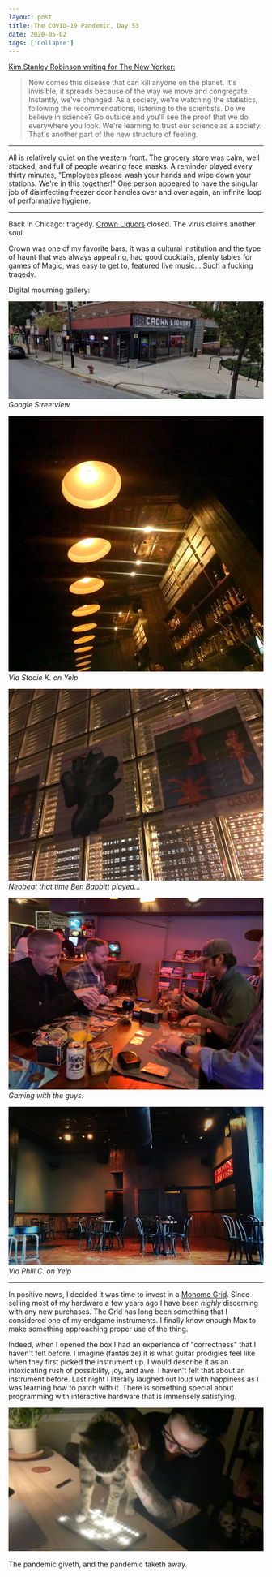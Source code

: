 ```yaml
---
layout: post
title: The COVID-19 Pandemic, Day 53
date: 2020-05-02
tags: ['Collapse']
---
```

[Kim Stanley Robinson writing for The New Yorker:](https://www.newyorker.com/culture/annals-of-inquiry/the-coronavirus-and-our-future)
<!--x-->

> Now comes this disease that can kill anyone on the planet. It's invisible; it spreads because of the way we move and congregate. Instantly, we've changed. As a society, we're watching the statistics, following the recommendations, listening to the scientists. Do we believe in science? Go outside and you'll see the proof that we do everywhere you look. We're learning to trust our science as a society. That's another part of the new structure of feeling.

---

All is relatively quiet on the western front. The grocery store was calm, well stocked, and full of people wearing face masks. A reminder played every thirty minutes, "Employees please wash your hands and wipe down your stations. We're in this together!" One person appeared to have the singular job of disinfecting freezer door handles over and over again, an infinite loop of performative hygiene.

---

Back in Chicago: tragedy. [Crown Liquors](https://www.yelp.com/biz/crown-liquors-taproom-chicago) closed. The virus claims another soul.

Crown was one of my favorite bars. It was a cultural institution and the type of haunt that was always appealing, had good cocktails, plenty tables for games of Magic, was easy to get to, featured live music... Such a fucking tragedy.

Digital mourning gallery:

![Google Streetview](/assets/images/crown-google-streetview.png)
*Google Streetview*

![Via Stacie K. on Yelp](/assets/images/crown-via-stacie-k-on-yelp.jpg)
*Via Stacie K. on Yelp*

![Neobeat](/assets/images/crown-neobeat.jpg)
*[Neobeat](http://neobeat.pro/) that time [Ben Babbitt](https://benbabbitt.bandcamp.com) played...*

![Gaming with the guys](/assets/images/crown-gaming.jpg)
*Gaming with the guys.*

![Via Phill C. on Yelp](/assets/images/crown-via-phill-c-on-yelp.jpg)
*Via Phill C. on Yelp*

---

In positive news, I decided it was time to invest in a [Monome Grid](https://monome.org/docs/grid/). Since selling most of my hardware a few years ago I have been *highly* discerning with any new purchases. The Grid has long been something that I considered one of my endgame instruments. I finally know enough Max to make something approaching proper use of the thing.

Indeed, when I opened the box I had an experience of "correctness" that I haven't felt before. I imagine (fantasize) it is what guitar prodigies feel like when they first picked the instrument up. I would describe it as an intoxicating rush of possibility, joy, and awe. I haven't felt that about an instrument before. Last night I literally laughed out loud with happiness as I was learning how to patch with it. There is something special about programming with interactive hardware that is immensely satisfying.

![Bunting playing Monome Grid](/assets/images/bunting-playing-monome-grid.jpg)

The pandemic giveth, and the pandemic taketh away.